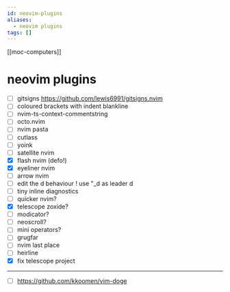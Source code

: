 ```yaml
---
id: neovim-plugins
aliases:
  - neovim plugins
tags: []
---
```


[[moc-computers]]

# neovim plugins

- [ ] gitsigns https://github.com/lewis6991/gitsigns.nvim
- [ ] coloured brackets with indent blankline
- [ ] nvim-ts-context-commentstring
- [ ] octo.nvim
- [ ] nvim pasta
- [ ] cutlass
- [ ] yoink
- [ ] satellite nvim
- [x] flash nvim (defo!)
- [x] eyeliner nvim
- [ ] arrow nvim
- [ ] edit the d behaviour ! use "\_d as leader d
- [ ] tiny inline diagnostics
- [ ] quicker nvim?
- [x] telescope zoxide?
- [ ] modicator?
- [ ] neoscroll?
- [ ] mini operators?
- [ ] grugfar
- [ ] nvim last place
- [ ] heirline
- [x] fix telescope project

---

- [ ] https://github.com/kkoomen/vim-doge
